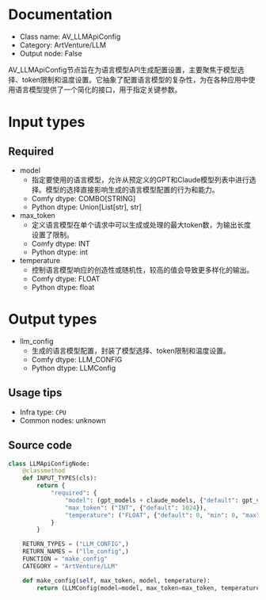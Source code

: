 
# Documentation
- Class name: AV_LLMApiConfig
- Category: ArtVenture/LLM
- Output node: False

AV_LLMApiConfig节点旨在为语言模型API生成配置设置，主要聚焦于模型选择、token限制和温度设置。它抽象了配置语言模型的复杂性，为在各种应用中使用语言模型提供了一个简化的接口，用于指定关键参数。

# Input types
## Required
- model
    - 指定要使用的语言模型，允许从预定义的GPT和Claude模型列表中进行选择。模型的选择直接影响生成的语言模型配置的行为和能力。
    - Comfy dtype: COMBO[STRING]
    - Python dtype: Union[List[str], str]
- max_token
    - 定义语言模型在单个请求中可以生成或处理的最大token数，为输出长度设置了限制。
    - Comfy dtype: INT
    - Python dtype: int
- temperature
    - 控制语言模型响应的创造性或随机性，较高的值会导致更多样化的输出。
    - Comfy dtype: FLOAT
    - Python dtype: float

# Output types
- llm_config
    - 生成的语言模型配置，封装了模型选择、token限制和温度设置。
    - Comfy dtype: LLM_CONFIG
    - Python dtype: LLMConfig


## Usage tips
- Infra type: `CPU`
- Common nodes: unknown


## Source code
```python
class LLMApiConfigNode:
    @classmethod
    def INPUT_TYPES(cls):
        return {
            "required": {
                "model": (gpt_models + claude_models, {"default": gpt_vision_models[0]}),
                "max_token": ("INT", {"default": 1024}),
                "temperature": ("FLOAT", {"default": 0, "min": 0, "max": 1.0, "step": 0.001}),
            }
        }

    RETURN_TYPES = ("LLM_CONFIG",)
    RETURN_NAMES = ("llm_config",)
    FUNCTION = "make_config"
    CATEGORY = "ArtVenture/LLM"

    def make_config(self, max_token, model, temperature):
        return (LLMConfig(model=model, max_token=max_token, temperature=temperature),)

```
